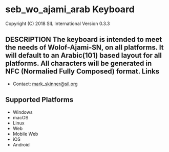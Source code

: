 seb_wo_ajami_arab Keyboard
=====================

Copyright (C) 2018 SIL International
Version 0.3.3

__DESCRIPTION__
The keyboard is intended to meet the needs of Wolof-Ajami-SN, on all platforms.
It will default to an Arabic(101) based layout for all platforms.
All characters will be generated in NFC (Normalied Fully Composed) format.
Links
-----

 * Contact:  mark_skinner@sil.org

Supported Platforms
-------------------
 * Windows
 * macOS
 * Linux
 * Web
 * Mobile Web
 * iOS
 * Android
